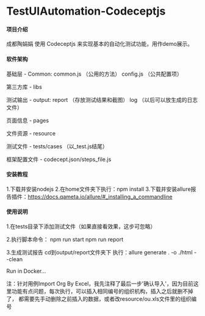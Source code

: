 # TestUIAutomation-Codeceptjs

#### 项目介绍
成都陶娟娟
使用 Codeceptjs 来实现基本的自动化测试功能，用作demo展示。

#### 软件架构
基础层 - Common:
common.js （公用的方法）
config.js （公共配置项）

第三方库 - libs

测试输出 - output:
report （存放测试结果和截图）
log （以后可以放生成的日志文件）

页面信息 - pages

文件资源 - resource

测试文件 - tests/cases （以_test.js结尾）

框架配置文件 - codecept.json/steps_file.js


#### 安装教程
1.下载并安装nodejs
2.在home文件夹下执行：npm install
3.下载并安装allure报告插件：https://docs.qameta.io/allure/#_installing_a_commandline


#### 使用说明
1.在tests目录下添加测试文件（如果直接看效果，这步可忽略）

2.执行脚本命令：
npm run start
npm run report

3.生成测试报告
cd到output/report文件夹下
执行：allure generate . -o ./html --clean


Run in Docker...


注：针对用例Import Org By Excel，我先注释了最后一步'确认导入'，因为目前这里功能有点问题，每次执行，可以插入相同编号的组织机构，插入之后就删不掉了，
都需要先手动删除之前插入的数据，或者改resource/ou.xls文件里的组织编号
